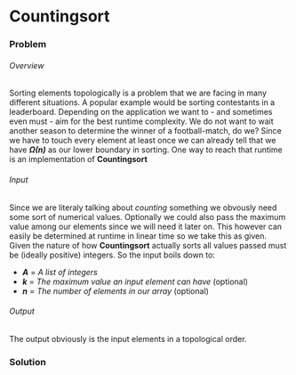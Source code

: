 # Countingsort
### Problem
###### Overview
Sorting elements topologically is a problem that we are facing in many different
situations. A popular example would be sorting contestants in a leaderboard.
Depending on the application we want to - and sometimes even must - aim
for the best runtime complexity. We do not want to wait another season to
determine the winner of a football-match, do we? Since we have to touch every
element at least once we can already tell that we have ***Ω(n)*** as our lower
boundary in sorting. One way to reach that runtime is an implementation of
**Countingsort**
###### Input
Since we are literaly talking about *counting* something we obvously need some sort of numerical values. Optionally we could also pass the maximum value among our elements since we will need it later on.
This however can easily be determined at runtime in linear time so we take this as given. Given the nature of how **Countingsort** actually sorts all values passed must be (ideally positive) integers. So the input boils down to:
- ***A*** = *A list of integers*
- ***k*** = *The maximum value an input element can have* (optional)
- ***n*** = *The number of elements in our array* (optional)
###### Output
The output obviously is the input elements in a topological order.
### Solution
